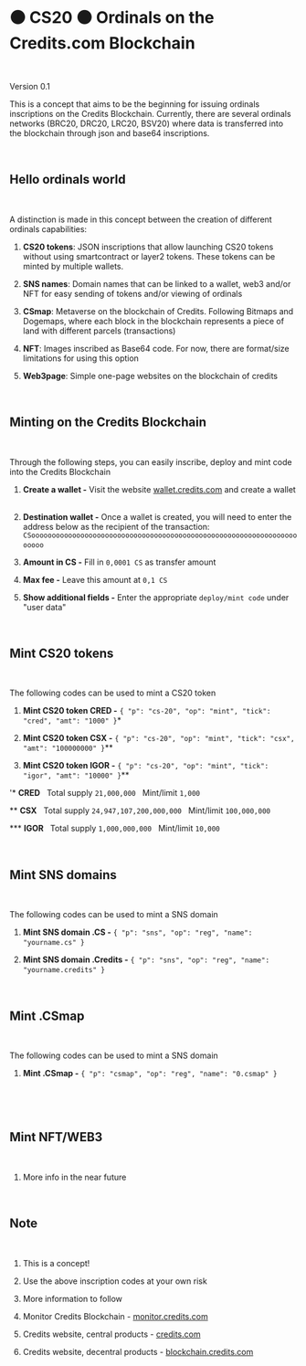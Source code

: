 <h1>⚫️ CS20 ⚫️ Ordinals on the Credits.com Blockchain </h1>
&nbsp;

<i></i>Version 0.1</i>
&nbsp;

This is a concept that aims to be the beginning for issuing ordinals inscriptions on the Credits Blockchain. Currently, there are several ordinals networks (BRC20, DRC20, LRC20, BSV20) where data is transferred into the blockchain through json and base64 inscriptions. 
&nbsp;

&nbsp;



<h2>Hello ordinals world</h2>
&nbsp;

A distinction is made in this concept between the creation of different ordinals capabilities:
&nbsp;

1. <b>CS20 tokens</b>: JSON inscriptions that allow launching CS20 tokens without using smartcontract or layer2 tokens. These tokens can be minted by multiple wallets.

2. <b>SNS names</b>: Domain names that can be linked to a wallet, web3 and/or NFT for easy sending of tokens and/or viewing of ordinals

3. <b>CSmap</b>: Metaverse on the blockchain of Credits. Following Bitmaps and Dogemaps, where each block in the blockchain represents a piece of land with different parcels (transactions)

4. <b>NFT</b>: Images inscribed as Base64 code. For now, there are format/size limitations for using this option

5. <b>Web3page</b>: Simple one-page websites on the blockchain of credits

&nbsp;




<h2>Minting on the Credits Blockchain</h2>

&nbsp;

Through the following steps, you can easily inscribe, deploy and mint code into the Credits Blockchain

1. <b>Create a wallet -</b> Visit the website <a href="https://wallets.credits.com/" target="_blank">wallet.credits.com</a> and create a wallet
&nbsp;


2. <b>Destination wallet -</b> Once a wallet is created, you will need to enter the address below as the recipient of the transaction: ```CSoooooooooooooooooooooooooooooooooooooooooooooooooooooooooooooooooooooo```
&nbsp;


3. <b>Amount in CS -</b> Fill in ```0,0001 CS``` as transfer amount
&nbsp;


4. <b>Max fee -</b> Leave this amount at ```0,1 CS```
&nbsp;


5. <b>Show additional fields -</b> Enter the appropriate ```deploy/mint code``` under "user data"
&nbsp;







&nbsp;
&nbsp;




<h2>Mint CS20 tokens</h2>

&nbsp;

The following codes can be used to mint a CS20 token

1. <b>Mint CS20 token CRED -</b> ```{ "p": "cs-20", "op": "mint", "tick": "cred", "amt": "1000" }```*
&nbsp;


2. <b>Mint CS20 token CSX -</b> ```{ "p": "cs-20", "op": "mint", "tick": "csx", "amt": "100000000" }```**
&nbsp;


3. <b>Mint CS20 token IGOR -</b> ```{ "p": "cs-20", "op": "mint", "tick": "igor", "amt": "10000" }```**
&nbsp;


'* <b>CRED</b> &nbsp; Total supply ```21,000,000``` &nbsp; Mint/limit ```1,000```
&nbsp;


** <b>CSX</b> &nbsp; Total supply ```24,947,107,200,000,000``` &nbsp; Mint/limit ```100,000,000```
&nbsp;


*** <b>IGOR</b> &nbsp; Total supply ```1,000,000,000``` &nbsp; Mint/limit ```10,000```
&nbsp;


   
&nbsp;

<h2>Mint SNS domains</h2>

&nbsp;

The following codes can be used to mint a SNS domain

1. <b>Mint SNS domain .CS -</b> ```{ "p": "sns", "op": "reg", "name": "yourname.cs" }```
&nbsp;


2. <b>Mint SNS domain .Credits -</b> ```{ "p": "sns", "op": "reg", "name": "yourname.credits" }```
&nbsp;




   
&nbsp;

<h2>Mint .CSmap</h2>

&nbsp;

The following codes can be used to mint a SNS domain

1. <b>Mint .CSmap -</b> ```{ "p": "csmap", "op": "reg", "name": "0.csmap" }```
&nbsp;


&nbsp;


   
&nbsp;

<h2>Mint NFT/WEB3</h2>
&nbsp;

1. More info in the near future 
   
&nbsp;

<h2>Note</h2>
&nbsp;

1. This is a concept!
   
2. Use the above inscription codes at your own risk
   
3. More information to follow
   
4. Monitor Credits Blockchain - <a href="https://monitor.credits.com/" target="_blank">monitor.credits.com</a>

5. Credits website, central products - <a href="https://credits.com/" target="_blank">credits.com</a>

6. Credits website, decentral products - <a href="https://blockchain.credits.com/" target="_blank">blockchain.credits.com</a>
   
&nbsp;
